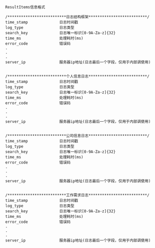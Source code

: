 


	ResultItems信息格式

	/**************************日志结构框架**************************/
	time_stamp				日志时间戳
	log_type				日志类型
	search_key				日志唯一标识[0-9A-Za-z]{32}
	time_ms					处理耗时(ms)
	error_code				错误码
	.
	.
	.
	server_ip				服务器ip地址(日志最后一个字段，仅用于内部调使用)
	
	
	/**************************个人信息日志**************************/
	time_stamp				日志时间戳
	log_type				日志类型
	search_key				日志唯一标识[0-9A-Za-z]{32}
	time_ms					处理耗时(ms)
	error_code				错误码
	.
	.
	.
	server_ip				服务器ip地址(日志最后一个字段，仅用于内部调使用)
	
	
	/**************************公司信息日志**************************/
	time_stamp				日志时间戳
	log_type				日志类型
	search_key				日志唯一标识[0-9A-Za-z]{32}
	time_ms					处理耗时(ms)
	error_code				错误码
	.
	.
	.
	server_ip				服务器ip地址(日志最后一个字段，仅用于内部调使用)
	
	
	/**************************工作需求日志**************************/
	time_stamp				日志时间戳
	log_type				日志类型
	search_key				日志唯一标识[0-9A-Za-z]{32}
	time_ms					处理耗时(ms)
	error_code				错误码
	.
	.
	.
	server_ip				服务器ip地址(日志最后一个字段，仅用于内部调使用)
	
	